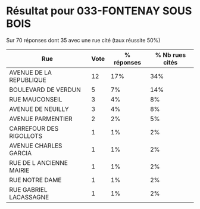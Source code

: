 # Résultat pour 033-FONTENAY SOUS BOIS

Sur 70 réponses dont 35 avec une rue cité (taux réussite 50%)

| Rue | Vote | % réponses | % Nb rues cités|
|-----|------|------------|----------------|
| AVENUE DE LA REPUBLIQUE | 12 | 17% | 34%|
| BOULEVARD DE VERDUN | 5 | 7% | 14%|
| RUE MAUCONSEIL | 3 | 4% | 8%|
| AVENUE DE NEUILLY | 3 | 4% | 8%|
| AVENUE PARMENTIER | 2 | 2% | 5%|
| CARREFOUR DES RIGOLLOTS | 1 | 1% | 2%|
| AVENUE CHARLES GARCIA | 1 | 1% | 2%|
| RUE DE L ANCIENNE MAIRIE | 1 | 1% | 2%|
| RUE NOTRE DAME | 1 | 1% | 2%|
| RUE GABRIEL LACASSAGNE | 1 | 1% | 2%|

